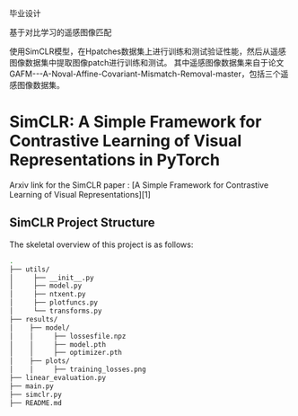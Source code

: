 毕业设计

基于对比学习的遥感图像匹配

使用SimCLR模型，在Hpatches数据集上进行训练和测试验证性能，然后从遥感图像数据集中提取图像patch进行训练和测试。
其中遥感图像数据集来自于论文GAFM---A-Noval-Affine-Covariant-Mismatch-Removal-master，包括三个遥感图像数据集。

# SimCLR: A Simple Framework for Contrastive Learning of Visual Representations in PyTorch
Arxiv link for the SimCLR paper : [A Simple Framework for Contrastive Learning of Visual Representations][1]  

SimCLR Project Structure
---
The skeletal overview of this project is as follows:
```bash
.
├── utils/
│     ├── __init__.py
│     ├── model.py
│     ├── ntxent.py
│     ├── plotfuncs.py
│     └── transforms.py
├── results/
│    ├── model/
│    │     ├── lossesfile.npz
│    │     ├── model.pth
│    │     ├── optimizer.pth
│    ├── plots/
│    │     ├── training_losses.png
├── linear_evaluation.py
├── main.py
├── simclr.py
├── README.md




